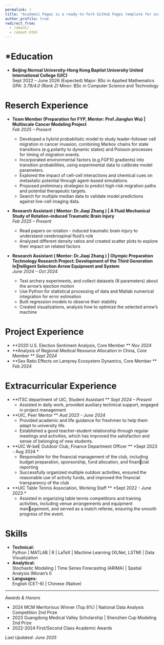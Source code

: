 ```yaml
---
permalink: /
title: "Academic Pages is a ready-to-fork GitHub Pages template for academic personal websites"
author_profile: true
redirect_from: 
  - /about/
  - /about.html
---
```


*Education
======
* **Beijing Normal University-Hong Kong Baptist University United International College (UIC)**  
  Sept 2022 – June 2026 (Expected)
  Major: BSc in Applied Mathematics    *GPA: 3.79/4.0 (Rank 2)* 
  Minor: BSc in Computer Science and Technology  

Reserch Experience
======
* **Team Member (Preparation for FYP, Mentor: Prof.Jianglun Wu) | Multiscale Cancer Modeling Project**  
  *Feb 2025 – Present*  
  - Developed a hybrid probabilistic model to study leader-follower cell migration in cancer invasion, combining Markov chains
for state transitions (e.g.polarity to dynamic states) and Poisson processes for timing of migration events.  
  - Incorporated environmental factors (e.g.FGF10 gradients) into transition probabilities, using experimental data to calibrate
model parameters.
  - Explored the impact of cell-cell interactions and chemical cues on metastatic potential through agent-based simulations.
  - Proposed preliminary strategies to predict high-risk migration paths and potential therapeutic targets.
  - Search for multiple median data to validate model predictions against live-cell imaging data.
    
* **Research Assistant ( Mentor: Dr.Jiaqi Zhang ) | A Fluid Mechanical Study of Rotation-induced Traumatic Brain Injury**  
  *Feb 2025 – Present*  
  - Read papers on rotation - induced traumatic brain injury to understand cerebrospinal fluid’s role  
  - Analyzed different density ratios and created scatter plots to explore their impact on related factors
    
* **Research Assistant ( Mentor: Dr.Jiaqi Zhang ) | Olympic Preparation Technology Research Project: Development of the Third Generation Intelligent Selection Arrow Equipment and System**  
  *June 2024 – Oct 2024*  
  - Test archery experiments, and collect datasets (8 parameters) about the arrow’s ejection motion
  - Use Python for statistical processing of data and Matlab numerical integration for error estimation
  - Built regression models to observe their stability
  - Created visualizations, analysis how to optimize the selected arrow’s machine  

Project Experience
======
* **2020 U.S. Election Sentiment Analysis, Core Member **
  *Nov 2024*
* **Analysis of Regional Medical Resource Allocation in China, Core Member **
  *Sept 2024*
* **Sex Ratio Effects on Lamprey Ecosystem Dynamics, Core Member **
  *Feb 2024*

Extracurricular Experience
======
* **ITSC department of UIC, Student Assistant **
  *Sept 2024 – Present*
  - Assisted in daily work, provided auxiliary technical support, engaged in project management
* **UIC, Peer Mentor **
  *Aud 2023 - June 2024*
  - Provided academic and life guidance for freshmen to help them adapt to university life.
  - Established a good teacher-student relationship through regular meetings and activities, which has improved the satisfaction
and sense of belonging of new students.
* **UIC W-beE Outdoor Club, Finance Department Officer **
  *Sept 2023 - Aug 2024 *
  - Responsible for the financial management of the club, including budget preparation, sponsorship, fund allocation, and financial reporting
  - Successfully organized multiple outdoor activities, ensured the reasonable use of activity funds, and improved the financial
transparency of the club
* **UIC Table Tennis Association, Working Staff **
  *Sept 2022 - June 2023 *
  - Assisted in organizing table tennis competitions and training activities, including venue arrangements and equipment management, and served as a match referee, ensuring the smooth progress of the event.

    
Skills
======
* **Technical:**  
  Python | MATLAB | R | LaTeX | Machine Learning (XLNet, LSTM) | Data Visualization  
* **Analytical:**  
  Stochastic Modeling | Time Series Forecasting (ARIMA) | Spatial Analysis (Moran’s I)  
* **Languages:**  
  English (CET-6) | Chinese (Native)  


---

*Awards & Honors*  
- 2024 MCM Meritorious Winner (Top 8%) | National Data Analysis Competition 2nd Prize  
- 2023 Guangdong Medical Valley Scholarship | Shenzhen Cup Modeling 2nd Prize  
- 2022-2024 First/Second Class Academic Awards  

*Last Updated: June 2025*
